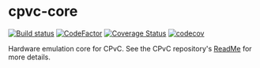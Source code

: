 # cpvc-core

[![Build status](https://badge.buildkite.com/d8659c27a9497301a6792b9e72b9405bee9b508ff4996bf42a.svg)](https://buildkite.com/cpvc/cpvc-core-build-and-test)
[![CodeFactor](https://www.codefactor.io/repository/github/alybaek2/cpvc-core/badge/master)](https://www.codefactor.io/repository/github/alybaek2/cpvc-core/overview/master)
[![Coverage Status](https://coveralls.io/repos/github/alybaek2/cpvc-core/badge.svg?branch=master)](https://coveralls.io/github/alybaek2/cpvc-core?branch=master)
[![codecov](https://codecov.io/gh/alybaek2/cpvc-core/branch/master/graph/badge.svg)](https://codecov.io/gh/alybaek2/cpvc-core)

Hardware emulation core for CPvC. See the CPvC repository's [ReadMe](https://github.com/alybaek2/cpvc/blob/master/ReadMe.md) for more details.

